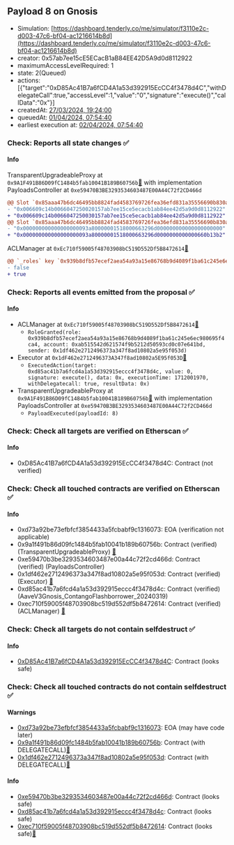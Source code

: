 ## Payload 8 on Gnosis

- Simulation: [https://dashboard.tenderly.co/me/simulator/f3110e2c-d003-47c6-bf04-ac1216614b8d](https://dashboard.tenderly.co/me/simulator/f3110e2c-d003-47c6-bf04-ac1216614b8d)
- creator: 0x57ab7ee15cE5ECacB1aB84EE42D5A9d0d8112922
- maximumAccessLevelRequired: 1
- state: 2(Queued)
- actions: [{"target":"0xD85Ac41B7a6fCD4A1a53d392915EcCC4f3478d4C","withDelegateCall":true,"accessLevel":1,"value":"0","signature":"execute()","callData":"0x"}]
- createdAt: [27/03/2024, 19:24:00](https://gnosisscan.io/tx/0x65642a93a38c593178218ef1b8c246fb7eac0ccef3cd6344b8115508e1e9ea9b)
- queuedAt: [01/04/2024, 07:54:40](https://gnosisscan.io/tx/0x33cec7e735536391ec0f24cac54b6b186d422876abe43c191a73f97d54ba7569)
- earliest execution at: [02/04/2024, 07:54:40](https://www.epochconverter.com/countdown?q=1712044480)

### Check: Reports all state changes :white_check_mark:

#### Info


TransparentUpgradeableProxy at `0x9A1F491B86D09fC1484b5fab10041B189B60756b`[:ghost:](https://github.com/bgd-labs/aave-address-book "GovernanceV3Gnosis.PAYLOADS_CONTROLLER") with implementation PayloadsController at `0xe59470B3BE3293534603487E00A44C72f2CD466d`
```diff
@@ Slot `0x85aaa47b6dc46495bb8824fad4583769726fea36efd831a35556690b830a8fbe` @@
- "0x006609c14b0066047250020157ab7ee15ce5ecacb1ab84ee42d5a9d0d8112922"
+ "0x006609c14b0066047250030157ab7ee15ce5ecacb1ab84ee42d5a9d0d8112922"
@@ Slot `0x85aaa47b6dc46495bb8824fad4583769726fea36efd831a35556690b830a8fbf` @@
- "0x000000000000000000093a80000001518000663296d000000000000000000000"
+ "0x000000000000000000093a80000001518000663296d0000000000000660b13b2"
```

ACLManager at `0xEc710f59005f48703908bC519D552Df5B8472614`[:ghost:](https://github.com/bgd-labs/aave-address-book "AaveV3Gnosis.ACL_MANAGER")
```diff
@@ `_roles` key `0x939b8dfb57ecef2aea54a93a15e86768b9d4089f1ba61c245e6ec980695f4ca4.members.0xab515542d621574f9b5212d50593cd0c07e641bd` @@
- false
+ true
```


### Check: Reports all events emitted from the proposal :white_check_mark:

#### Info

- ACLManager at `0xEc710f59005f48703908bC519D552Df5B8472614`[:ghost:](https://github.com/bgd-labs/aave-address-book "AaveV3Gnosis.ACL_MANAGER")
  - `RoleGranted(role: 0x939b8dfb57ecef2aea54a93a15e86768b9d4089f1ba61c245e6ec980695f4ca4, account: 0xab515542d621574f9b5212d50593cd0c07e641bd, sender: 0x1df462e2712496373a347f8ad10802a5e95f053d)`
- Executor at `0x1dF462e2712496373A347f8ad10802a5E95f053D`[:ghost:](https://github.com/bgd-labs/aave-address-book "AaveV3Gnosis.ACL_ADMIN, GovernanceV3Gnosis.EXECUTOR_LVL_1")
  - `ExecutedAction(target: 0xd85ac41b7a6fcd4a1a53d392915eccc4f3478d4c, value: 0, signature: execute(), data: 0x, executionTime: 1712001970, withDelegatecall: true, resultData: 0x)`
- TransparentUpgradeableProxy at `0x9A1F491B86D09fC1484b5fab10041B189B60756b`[:ghost:](https://github.com/bgd-labs/aave-address-book "GovernanceV3Gnosis.PAYLOADS_CONTROLLER") with implementation PayloadsController at `0xe59470B3BE3293534603487E00A44C72f2CD466d`
  - `PayloadExecuted(payloadId: 8)`

### Check: Check all targets are verified on Etherscan :white_check_mark:

#### Info

- 0xD85Ac41B7a6fCD4A1a53d392915EcCC4f3478d4C: Contract (not verified) 

### Check: Check all touched contracts are verified on Etherscan :white_check_mark:

#### Info

- 0xd73a92be73efbfcf3854433a5fcbabf9c1316073: EOA (verification not applicable)
- 0x9a1f491b86d09fc1484b5fab10041b189b60756b: Contract (verified) (TransparentUpgradeableProxy) [:ghost:](https://github.com/bgd-labs/aave-address-book "GovernanceV3Gnosis.PAYLOADS_CONTROLLER")
- 0xe59470b3be3293534603487e00a44c72f2cd466d: Contract (verified) (PayloadsController) 
- 0x1df462e2712496373a347f8ad10802a5e95f053d: Contract (verified) (Executor) [:ghost:](https://github.com/bgd-labs/aave-address-book "AaveV3Gnosis.ACL_ADMIN, GovernanceV3Gnosis.EXECUTOR_LVL_1")
- 0xd85ac41b7a6fcd4a1a53d392915eccc4f3478d4c: Contract (verified) (AaveV3Gnosis_ContangoFlashborrower_20240319) 
- 0xec710f59005f48703908bc519d552df5b8472614: Contract (verified) (ACLManager) [:ghost:](https://github.com/bgd-labs/aave-address-book "AaveV3Gnosis.ACL_MANAGER")

### Check: Check all targets do not contain selfdestruct :white_check_mark:

#### Info

- [0xD85Ac41B7a6fCD4A1a53d392915EcCC4f3478d4C](https://gnosisscan.io/address/0xD85Ac41B7a6fCD4A1a53d392915EcCC4f3478d4C): Contract (looks safe)

### Check: Check all touched contracts do not contain selfdestruct :white_check_mark:

#### Warnings

- [0xd73a92be73efbfcf3854433a5fcbabf9c1316073](https://gnosisscan.io/address/0xd73a92be73efbfcf3854433a5fcbabf9c1316073): EOA (may have code later)
- [0x9a1f491b86d09fc1484b5fab10041b189b60756b](https://gnosisscan.io/address/0x9a1f491b86d09fc1484b5fab10041b189b60756b): Contract (with DELEGATECALL)[:ghost:](https://github.com/bgd-labs/aave-address-book "GovernanceV3Gnosis.PAYLOADS_CONTROLLER")
- [0x1df462e2712496373a347f8ad10802a5e95f053d](https://gnosisscan.io/address/0x1df462e2712496373a347f8ad10802a5e95f053d): Contract (with DELEGATECALL)[:ghost:](https://github.com/bgd-labs/aave-address-book "AaveV3Gnosis.ACL_ADMIN, GovernanceV3Gnosis.EXECUTOR_LVL_1")

#### Info

- [0xe59470b3be3293534603487e00a44c72f2cd466d](https://gnosisscan.io/address/0xe59470b3be3293534603487e00a44c72f2cd466d): Contract (looks safe)
- [0xd85ac41b7a6fcd4a1a53d392915eccc4f3478d4c](https://gnosisscan.io/address/0xd85ac41b7a6fcd4a1a53d392915eccc4f3478d4c): Contract (looks safe)
- [0xec710f59005f48703908bc519d552df5b8472614](https://gnosisscan.io/address/0xec710f59005f48703908bc519d552df5b8472614): Contract (looks safe)[:ghost:](https://github.com/bgd-labs/aave-address-book "AaveV3Gnosis.ACL_MANAGER")

